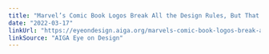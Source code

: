 ```yaml
---
title: "Marvel’s Comic Book Logos Break All the Design Rules, But That’s Part of Their Charm"
date: "2022-03-17"
linkUrl: "https://eyeondesign.aiga.org/marvels-comic-book-logos-break-all-the-design-rules-but-thats-part-of-their-charm/?ref=rogerwong.me"
linkSource: "AIGA Eye on Design"
---
```



